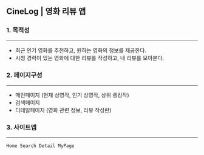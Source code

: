 ## CineLog | 영화 리뷰 앱

### 1. 목적성

---

- 최근 인기 영화를 추천하고, 원하는 영화의 정보를 제공한다.
- 시청 경력이 있는 영화에 대한 리뷰를 작성하고, 내 리뷰를 모아본다.

### 2. 페이지구성

---

- 메인페이지 (현재 상영작, 인기 상영작, 상위 랭킹작)
- 검색페이지
- 디테일페이지 (영화 관련 정보, 리뷰 작성란)

### 3. 사이트맵

---

`Home Search Detail MyPage`
